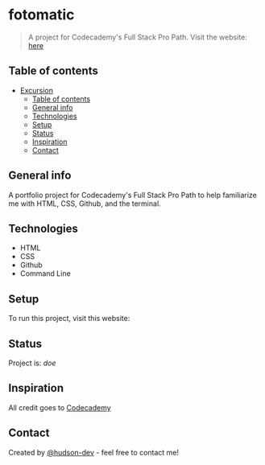 # fotomatic
> A project for Codecademy's Full Stack Pro Path.  Visit the website: [here](https://hudson-dev.github.io/excursion/)

## Table of contents
- [Excursion](#Excursion)
  - [Table of contents](#table-of-contents)
  - [General info](#general-info)
  - [Technologies](#technologies)
  - [Setup](#setup)
  - [Status](#status)
  - [Inspiration](#inspiration)
  - [Contact](#contact)

## General info
A portfolio project for Codecademy's Full Stack Pro Path to help familiarize me with HTML, CSS, Github, and the terminal.

## Technologies
* HTML
* CSS
* Github
* Command Line

## Setup
To run this project, visit this website: 

## Status
Project is: _doe_

## Inspiration
All credit goes to [Codecademy](https://www.codecademy.com/learn)

## Contact
Created by [@hudson-dev](https://github.com/hudson-dev) - feel free to contact me!
